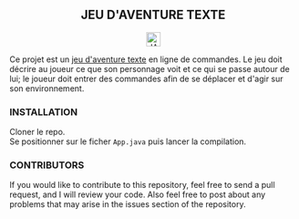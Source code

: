 <h2 align="center">JEU D'AVENTURE TEXTE</h2>
<p align="center"><a href="#" style="pointer-events: none;"><img src="https://img.shields.io/badge/java-ea2d2e?&style=for-the-badge" alt="JAVA" title="JAVA" height="25"></a></p>

<p>
Ce projet est un <u><a href="https://fr.wikipedia.org/wiki/Jeu_vid%C3%A9o_textuel" target="_blank">jeu d'aventure texte</a></u> en ligne de commandes. Le jeu doit décrire au joueur ce que son personnage voit et ce qui se passe autour de lui; le joueur doit entrer des commandes afin de se déplacer et d'agir sur son environnement.
</p>

<h3>INSTALLATION</h3>
Cloner le repo.<br>
Se positionner sur le ficher <code>App.java</code> puis lancer la compilation.


<h3>CONTRIBUTORS</h3>
If you would like to contribute to this repository, feel free to send a pull request, and I will review your code. Also feel free to post about any problems that may arise in the issues section of the repository.